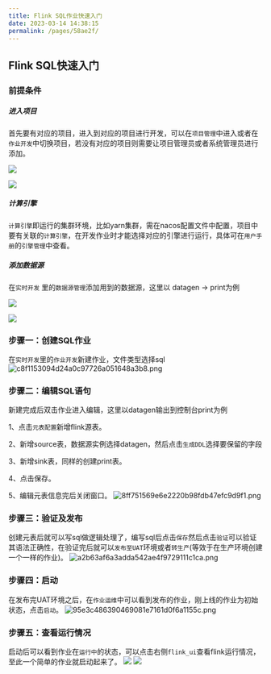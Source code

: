 ```yaml
---
title: Flink SQL作业快速入门
date: 2023-03-14 14:38:15
permalink: /pages/58ae2f/
---
```

## Flink SQL快速入门
### 前提条件

##### 进入项目

首先要有对应的项目，进入到对应的项目进行开发，可以在`项目管理`中进入或者在`作业开发`中切换项目，若没有对应的项目则需要让项目管理员或者系统管理员进行添加。

![](/chitu-sdp-website/docs/quickStart/进入项目.png)

![](/chitu-sdp-website/docs/quickStart/切换项目.png)

##### **计算引擎**

`计算引擎`即运行的集群环境，比如yarn集群，需在nacos配置文件中配置，项目中要有关联的`计算引擎`，在开发作业时才能选择对应的引擎进行运行，具体可在`用户手册`的`引擎管理`中查看。


##### 添加数据源

在`实时开发` 里的`数据源管理`添加用到的数据源，这里以 datagen -> print为例

![](/chitu-sdp-website/docs/quickStart/添加数据源datagen.png)

![](/chitu-sdp-website/docs/quickStart/添加数据源print.png)



### 步骤一：创建SQL作业

在`实时开发`里的`作业开发`新建作业，文件类型选择sql
![c8f1153094d24a0c97726a051648a3b8.png](/chitu-sdp-website/docs/quickStart/新建sql作业.png)



### 步骤二：编辑SQL语句

新建完成后双击作业进入编辑，这里以datagen输出到控制台print为例

1、点击`元表配置`新增flink源表。

2、新增source表，数据源实例选择datagen，然后点击`生成DDL`选择要保留的字段

3、新增sink表，同样的创建print表。

4、点击保存。

5、编辑元表信息完后关闭窗口。
![8ff751569e6e2220b98fdb47efc9d9f1.png](/chitu-sdp-website/docs/quickStart/元表配置.png)



### 步骤三：验证及发布

创建元表后就可以写sql做逻辑处理了，编写sql后点击`保存`然后点击`验证`可以验证其语法正确性，在验证完后就可以`发布至UAT`环境或者`转生产`(等效于在生产环境创建一个一样的作业)。
![a2b63af6a3adda542ae4f9729111c1ca.png](/chitu-sdp-website/docs/quickStart/编辑sql.png)



### 步骤四：启动

在发布完UAT环境之后，在`作业运维`中可以看到发布的作业，刚上线的作业为初始状态，点击`启动`。
![95e3c486390469081e7161d0f6a1155c.png](/chitu-sdp-website/docs/quickStart/启动作业.png)



### 步骤五：查看运行情况

启动后可以看到作业在`运行中`的状态，可以点击右侧`flink_ui`查看flink运行情况，至此一个简单的作业就启动起来了。
![](/chitu-sdp-website/docs/quickStart/运行中.png)
![](/chitu-sdp-website/docs/quickStart/控制台输出.png)





